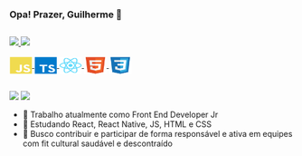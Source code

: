 ### Opa! Prazer, Guilherme 👋
##
 <div>
  <a href="https://github.com/TheOnlyFlow">
  <img height="180em" src="https://github-readme-stats.vercel.app/api?username=TheOnlyFlow&show_icons=true&theme=merko&include_all_commits=true&count_private=true"/>
  <img height="180em" src="https://github-readme-stats.vercel.app/api/top-langs/?username=TheOnlyFlow&layout=compact&langs_count=7&theme=merko"/>
</div>
  
  
  
  <div style="display: inline_block"><br>
  <img align="center" alt="Guilherme-Js" height="30" width="40" src="https://raw.githubusercontent.com/devicons/devicon/master/icons/javascript/javascript-plain.svg">
  <img align="center" alt="Guilherme-Ts" height="30" width="40" src="https://raw.githubusercontent.com/devicons/devicon/master/icons/typescript/typescript-plain.svg">
  <img align="center" alt="Guilherme-React" height="30" width="40" src="https://raw.githubusercontent.com/devicons/devicon/master/icons/react/react-original.svg">
  <img align="center" alt="Guilherme-HTML" height="30" width="40" src="https://raw.githubusercontent.com/devicons/devicon/master/icons/html5/html5-original.svg">
  <img align="center" alt="Guilherme-CSS" height="30" width="40" src="https://raw.githubusercontent.com/devicons/devicon/master/icons/css3/css3-original.svg">
 
</div>
  
  ##
  
  <div> 
  


  <a href = "mailto:guilherme.vit.correa@gmail.com"><img src="https://img.shields.io/badge/-Gmail-%23333?style=for-the-badge&logo=gmail&logoColor=white" target="_blank"></a>
  <a href="https://www.https://www.linkedin.com/in/guilherme-correa-63a350138/" target="_blank"><img src="https://img.shields.io/badge/-LinkedIn-%230077B5?style=for-the-badge&logo=linkedin&logoColor=white" target="_blank"></a> 
 
 
</div>

- 🔭 Trabalho atualmente como Front End Developer Jr
- 🌱 Estudando React, React Native, JS, HTML e CSS
- 👯 Busco contribuir e participar de forma responsável e ativa em equipes com fit cultural saudável e descontraído


